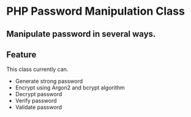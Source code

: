 # PHP Password Manipulation Class
## Manipulate password in several ways.

## Feature

This class currently can.

- Generate strong password
- Encrypt using Argon2 and bcrypt algorithm
- Decrypt password 
- Verify password
- Validate password 



 
